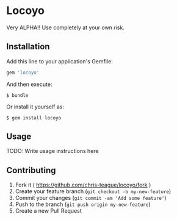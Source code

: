 # Locoyo

Very ALPHA!! Use completely at your own risk.

## Installation

Add this line to your application's Gemfile:

```ruby
gem 'locoyo'
```

And then execute:

    $ bundle

Or install it yourself as:

    $ gem install locoyo

## Usage

TODO: Write usage instructions here

## Contributing

1. Fork it ( https://github.com/chris-teague/locoyo/fork )
2. Create your feature branch (`git checkout -b my-new-feature`)
3. Commit your changes (`git commit -am 'Add some feature'`)
4. Push to the branch (`git push origin my-new-feature`)
5. Create a new Pull Request
